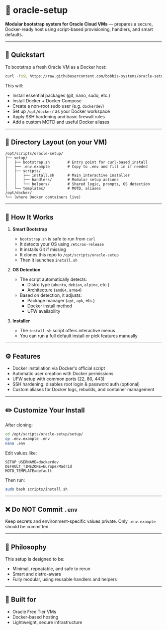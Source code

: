 # 🧰 oracle-setup

**Modular bootstrap system for Oracle Cloud VMs** — prepares a secure, Docker-ready host using script-based provisioning, handlers, and smart defaults.

---

## 🚀 Quickstart

To bootstrap a fresh Oracle VM as a Docker host:

```bash
curl -fsSL https://raw.githubusercontent.com/bobbis-systems/oracle-setup/main/setup/bootstrap.sh | bash
```

This will:
- Install essential packages (git, nano, sudo, etc.)
- Install Docker + Docker Compose
- Create a non-root sudo user (e.g. `dockerdev`)
- Set up `/opt/docker/` as your Docker workspace
- Apply SSH hardening and basic firewall rules
- Add a custom MOTD and useful Docker aliases

---

## 📁 Directory Layout (on your VM)

```
/opt/scripts/oracle-setup/
├── setup/
│   ├── bootstrap.sh        # Entry point for curl-based install
│   ├── .env.example        # Copy to .env and fill in if needed
│   ├── scripts/
│   │   ├── install.sh      # Main interactive installer
│   │   ├── handlers/       # Modular setup actions
│   │   └── helpers/        # Shared logic, prompts, OS detection
│   └── templates/          # MOTD, aliases
/opt/docker/
└── (where Docker containers live)
```

---

## 🧠 How It Works

1. **Smart Bootstrap**
   - `bootstrap.sh` is safe to run from `curl`
   - It detects your OS using `/etc/os-release`
   - It installs Git if missing
   - It clones this repo to `/opt/scripts/oracle-setup`
   - Then it launches `install.sh`

2. **OS Detection**
   - The script automatically detects:
     - Distro type (`ubuntu`, `debian`, `alpine`, etc.)
     - Architecture (`amd64`, `arm64`)
   - Based on detection, it adjusts:
     - Package manager (`apt`, `apk`, etc.)
     - Docker install method
     - UFW availability

3. **Installer**
   - The `install.sh` script offers interactive menus
   - You can run a full default install or pick features manually

---

## ⚙️ Features

- Docker installation via Docker's official script
- Automatic user creation with Docker permissions
- UFW setup with common ports (22, 80, 443)
- SSH hardening: disables root login & password auth (optional)
- Custom aliases for Docker logs, rebuilds, and container management

---

## ✏️ Customize Your Install

After cloning:
```bash
cd /opt/scripts/oracle-setup/setup/
cp .env.example .env
nano .env
```

Edit values like:
```env
SETUP_USERNAME=dockerdev
DEFAULT_TIMEZONE=Europe/Madrid
MOTD_TEMPLATE=default
```

Then run:
```bash
sudo bash scripts/install.sh
```

---

## ❌ Do NOT Commit `.env`

Keep secrets and environment-specific values private. Only `.env.example` should be committed.

---

## 📌 Philosophy

This setup is designed to be:
- Minimal, repeatable, and safe to rerun
- Smart and distro-aware
- Fully modular, using reusable handlers and helpers

---

## 🧠 Built for

- Oracle Free Tier VMs
- Docker-based hosting
- Lightweight, secure infrastructure
